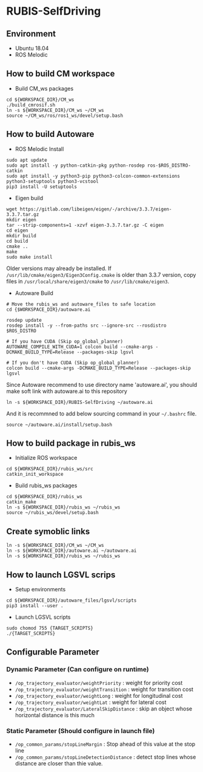 # RUBIS-SelfDriving

## Environment

- Ubuntu 18.04
- ROS Melodic


## How to build CM workspace
* Build CM_ws packages
```
cd ${WORKSPACE_DIR}/CM_ws
./build_cmrosif.sh
ln -s ${WORKSPACE_DIR}/CM_ws ~/CM_ws
source ~/CM_ws/ros/ros1_ws/devel/setup.bash

```

## How to build Autoware

* ROS Melodic Install
```
sudo apt update
sudo apt install -y python-catkin-pkg python-rosdep ros-$ROS_DISTRO-catkin
sudo apt install -y python3-pip python3-colcon-common-extensions python3-setuptools python3-vcstool
pip3 install -U setuptools
```

* Eigen build
```
wget https://gitlab.com/libeigen/eigen/-/archive/3.3.7/eigen-3.3.7.tar.gz
mkdir eigen
tar --strip-components=1 -xzvf eigen-3.3.7.tar.gz -C eigen
cd eigen
mkdir build
cd build
cmake ..
make
sudo make install
```

Older versions may already be installed. If `/usr/lib/cmake/eigen3/Eigen3Config.cmake` is older than 3.3.7 version, copy files in `/usr/local/share/eigen3/cmake` to `/usr/lib/cmake/eigen3`.



* Autoware Build
```
# Move the rubis_ws and autoware_files to safe location
cd {$WORKSPACE_DIR}/autoware.ai

rosdep update
rosdep install -y --from-paths src --ignore-src --rosdistro $ROS_DISTRO

# If you have CUDA (Skip op_global_planner)
AUTOWARE_COMPILE_WITH_CUDA=1 colcon build --cmake-args -DCMAKE_BUILD_TYPE=Release --packages-skip lgsvl

# If you don't have CUDA (Skip op_global_planner)
colcon build --cmake-args -DCMAKE_BUILD_TYPE=Release --packages-skip lgsvl       
```

Since Autoware recommend to use directory name 'autoware.ai', you should make soft link with autoware.ai to this repository
```
ln -s ${WORKSPACE_DIR}/RUBIS-SelfDriving ~/autoware.ai
```

And it is recommned to add below sourcing command in your `~/.bashrc` file.
```
source ~/autoware.ai/install/setup.bash
```

## How to build package in rubis_ws

* Initialize ROS workspace
```
cd ${WORKSPACE_DIR}/rubis_ws/src
catkin_init_workspace
```

* Build rubis_ws packages
```
cd ${WORKSPACE_DIR}/rubis_ws
catkin_make
ln -s ${WORKSPACE_DIR}/rubis_ws ~/rubis_ws
source ~/rubis_ws/devel/setup.bash

```

## Create symoblic links
```
ln -s ${WORKSPACE_DIR}/CM_ws ~/CM_ws
ln -s ${WORKSPACE_DIR}/autoware.ai ~/autoware.ai
ln -s ${WORKSPACE_DIR}/rubis_ws ~/rubis_ws
```

## How to launch LGSVL scrips
* Setup environments
```
cd ${WORKSPACE_DIR}/autoware_files/lgsvl/scripts
pip3 install --user .
```

* Launch LGSVL scripts
```
sudo chomod 755 {TARGET_SCRIPTS}
./{TARGET_SCRIPTS}
```

## Configurable Parameter

### Dynamic Parameter (Can configure on runtime)

* `/op_trajectory_evaluator/weightPriority` : weight for priority cost
* `/op_trajectory_evaluator/weightTransition` : weight for transition cost
* `/op_trajectory_evaluator/weightLong` : weight for longitudinal cost
* `/op_trajectory_evaluator/weightLat` : weight for lateral cost
* `/op_trajectory_evaluator/LateralSkipDistance` : skip an object whose horizontal distance is this much

### Static Parameter (Should configure in launch file)

* `/op_common_params/stopLineMargin` : Stop ahead of this value at the stop line
* `/op_common_params/stopLineDetectionDistance` : detect stop lines whose distance are closer than thie value.


